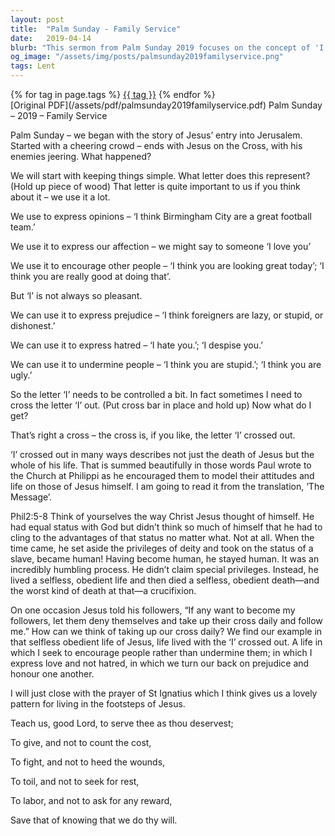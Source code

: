```yaml
---
layout: post
title:  "Palm Sunday - Family Service"
date:   2019-04-14
blurb: "This sermon from Palm Sunday 2019 focuses on the concept of 'I' and how it can be used both positively and negatively. It emphasizes the importance of controlling the 'I' and aligning our attitudes and lives with Jesus. The sermon concludes with the prayer of St Ignatius, providing a pattern for living in the footsteps of Jesus."
og_image: "/assets/img/posts/palmsunday2019familyservice.png"
tags: Lent
---    
```

<div class="tag-pills">
    {% for tag in page.tags %}
    <a href="{{ site.baseurl }}/tag/{{ tag | slugify }}" class="tag-pill">{{ tag }}</a>
    {% endfor %}
</div>
[Original PDF](/assets/pdf/palmsunday2019familyservice.pdf)
Palm Sunday – 2019 – Family Service

Palm Sunday – we began with the story of Jesus’ entry into Jerusalem. Started with a cheering crowd – ends with Jesus on the Cross, with his enemies jeering. What happened?

We will start with keeping things simple. What letter does this represent? (Hold up piece of wood) That letter is quite important to us if you think about it – we use it a lot.

We use to express opinions – ‘I think Birmingham City are a great football team.’

We use it to express our affection – we might say to someone ‘I love you’

We use it to encourage other people – ‘I think you are looking great today’; ‘I think you are really good at doing that’.

But ‘I’ is not always so pleasant.

We can use it to express prejudice – ‘I think foreigners are lazy, or stupid, or dishonest.’

We can use it to express hatred – ‘I hate you.’; ‘I despise you.’

We can use it to undermine people – ‘I think you are stupid.’; ‘I think you are ugly.’

So the letter ‘I’ needs to be controlled a bit. In fact sometimes I need to cross the letter ‘I’ out. (Put cross bar in place and hold up) Now what do I get?

That’s right a cross – the cross is, if you like, the letter ‘I’ crossed out.

‘I’ crossed out in many ways describes not just the death of Jesus but the whole of his life. That is summed beautifully in those words Paul wrote to the Church at Philippi as he encouraged them to model their attitudes and life on those of Jesus himself. I am going to read it from the translation, ‘The Message’.

Phil2:5-8 Think of yourselves the way Christ Jesus thought of himself. He had equal status with God but didn’t think so much of himself that he had to cling to the advantages of that status no matter what. Not at all. When the time came, he set aside the privileges of deity and took on the status of a slave, became human! Having become human, he stayed human. It was an incredibly humbling process. He didn’t claim special privileges. Instead, he lived a selfless, obedient life and then died a selfless, obedient death—and the worst kind of death at that—a crucifixion.

On one occasion Jesus told his followers, “If any want to become my followers, let them deny themselves and take up their cross daily and follow me.” How can we think of taking up our cross daily? We find our example in that selfless obedient life of Jesus, life lived with the ‘I’ crossed out. A life in which I seek to encourage people rather than undermine them; in which I express love and not hatred, in which we turn our back on prejudice and honour one another.

I will just close with the prayer of St Ignatius which I think gives us a lovely pattern for living in the footsteps of Jesus.

Teach us, good Lord, to serve thee as thou deservest;

To give, and not to count the cost,

To fight, and not to heed the wounds,

To toil, and not to seek for rest,

To labor, and not to ask for any reward,

Save that of knowing that we do thy will.
